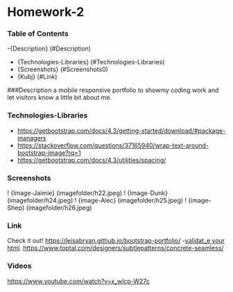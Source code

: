 # Homework-2
### Table of Contents
-{Description} (#Description)
- {Technologies-Libraries} (#Technologies-Libraries)
- {Screenshots} (#Screenshots0)
- {Kubj} (#Link)

###Description
a mobile responsive portfolio to showmy coding work and let visitors know a little bit about me.

### Technologies-Libraries
- https://getbootstrap.com/docs/4.3/getting-started/download/#package-managers
- https://stackoverflow.com/questions/37165940/wrap-text-around-bootstrap-image?rq=1 
- https://getbootstrap.com/docs/4.3/utilities/spacing/
### Screenshots
! {Image-Jaimie} (imagefolder/h22.jpeg)
! {Image-Dunk} (imagefolder/h24.jpeg)
! {image-Alec} (imagefolder/h25.jpeg)
! {image-Shep} (imagefolder/h26.jpeg)


### Link
Check it out!
https://leisabryan.github.io/bootstrap-portfolio/
-[validat_e your html](https://validator.w3.org/#validate_by_input).
https://www.toptal.com/designers/subtlepatterns/concrete-seamless/

### Videos 

https://www.youtube.com/watch?v=x_wlcp-W27c 
<!-- https://www.youtube.com/watch?v=Y9rMbKHoTBI 